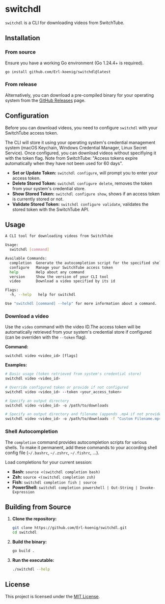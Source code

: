 # switchdl

`switchdl` is a CLI for downloading videos from SwitchTube.

## Installation

### From source

Ensure you have a working Go environment (Go 1.24.4+ is required).

```bash
go install github.com/Erl-koenig/switchdl@latest
```

### From release

Alternatively, you can download a pre-compiled binary for your operating system from the [GitHub Releases](https://github.com/Erl-koenig/switchdl/releases) page.

## Configuration

Before you can download videos, you need to configure `switchdl` with your SwitchTube access token.

The CLI will store it using your operating system's credential management system (macOS Keychain, Windows Credential Manager, Linux Secret Service). Once configured, you can download videos without specifiying it with the token flag. Note from SwitchTube: "Access tokens expire automatically when they have not been used for 60 days".

- **Set or Update Token:** `switchdl configure`, will prompt you to enter your access token.
- **Delete Stored Token:** `switchdl configure delete`, removes the token from your system's credential store.
- **Show Stored Token:** `switchdl configure show`, shows if an access token is currently stored or not.
- **Validate Stored Token:** `switchdl configure validate`, validates the stored token with the SwitchTube API.

## Usage

```bash
A CLI tool for downloading videos from SwitchTube

Usage:
  switchdl [command]

Available Commands:
  completion  Generate the autocompletion script for the specified shell
  configure   Manage your SwitchTube access token
  help        Help about any command
  version     Show the version of your CLI tool
  video       Download a video specified by its id

Flags:
  -h, --help   help for switchdl

Use "switchdl [command] --help" for more information about a command.
```

### Download a video

Use the `video` command with the video ID.The access token will be automatically retrieved from your system's credential store if configured (can be overriden with the `--token` flag).

**Command:**

```
switchdl video <video_id> [flags]
```

**Examples:**

```bash
# Basic usage (token retrieved from system's credential store)
switchdl video <video_id>

# Override configured token or provide if not configured
switchdl video <video_id> --token <your_access_token>

# Specify an output directory
switchdl video <video_id> -o /path/to/downloads

# Specify an output directory and filename (appends .mp4 if not provided in the filename)
switchdl video <video_id> -o /path/to/downloads -f "Custom Filename.mp4"
```

### Shell Autocompletion

The `completion` command provides autocompletion scripts for various shells. To make it permanent, add these commands to your according shell config file (`~/.bashrc`, `~/.zshrc`, `~/.fishrc`, ...).

Load completions for your current session:

- **Bash:** `source <(switchdl completion bash)`
- **Zsh:** `source <(switchdl completion zsh)`
- **Fish:** `switchdl completion fish | source`
- **PowerShell:** `switchdl completion powershell | Out-String | Invoke-Expression`

## Building from Source

1.  **Clone the repository:**
    ```bash
    git clone https://github.com/Erl-koenig/switchdl.git
    cd switchdl
    ```
2.  **Build the binary:**
    ```bash
    go build .
    ```
3.  **Run the executable:**
    ```bash
    ./switchdl --help
    ```

## License

This project is licensed under the [MIT License](LICENSE).
